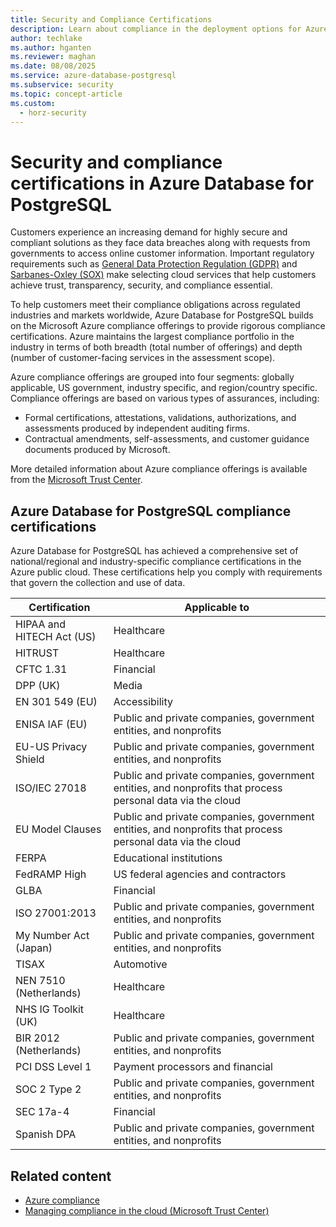 ```yaml
---
title: Security and Compliance Certifications
description: Learn about compliance in the deployment options for Azure Database for PostgreSQL flexible server instances.
author: techlake
ms.author: hganten
ms.reviewer: maghan
ms.date: 08/08/2025
ms.service: azure-database-postgresql
ms.subservice: security
ms.topic: concept-article
ms.custom:
  - horz-security
---
```


# Security and compliance certifications in Azure Database for PostgreSQL 

Customers experience an increasing demand for highly secure and compliant solutions as they face data breaches along with requests from governments to access online customer information. Important regulatory requirements such as [General Data Protection Regulation (GDPR)](/compliance/regulatory/gdpr) and [Sarbanes-Oxley (SOX)](/compliance/regulatory/offering-sox) make selecting cloud services that help customers achieve trust, transparency, security, and compliance essential.

To help customers meet their compliance obligations across regulated industries and markets worldwide, Azure Database for PostgreSQL builds on the Microsoft Azure compliance offerings to provide rigorous compliance certifications. Azure maintains the largest compliance portfolio in the industry in terms of both breadth (total number of offerings) and depth (number of customer-facing services in the assessment scope).

Azure compliance offerings are grouped into four segments: globally applicable, US government, industry specific, and region/country specific. Compliance offerings are based on various types of assurances, including:

- Formal certifications, attestations, validations, authorizations, and assessments produced by independent auditing firms.
- Contractual amendments, self-assessments, and customer guidance documents produced by Microsoft.

More detailed information about Azure compliance offerings is available from the [Microsoft Trust Center](https://www.microsoft.com/trust-center/compliance/compliance-overview).

## Azure Database for PostgreSQL  compliance certifications

Azure Database for PostgreSQL has achieved a comprehensive set of national/regional and industry-specific compliance certifications in the Azure public cloud. These certifications help you comply with requirements that govern the collection and use of data.

| Certification                | Applicable to                                                                                   |
|------------------------------|------------------------------------------------------------------------------------------------|
| HIPAA and HITECH Act (US)    | Healthcare                                                                                     |
| HITRUST                      | Healthcare                                                                                     |
| CFTC 1.31                    | Financial                                                                                      |
| DPP (UK)                     | Media                                                                                          |
| EN 301 549 (EU)              | Accessibility                                                                                  |
| ENISA IAF (EU)               | Public and private companies, government entities, and nonprofits                              |
| EU-US Privacy Shield         | Public and private companies, government entities, and nonprofits                              |
| ISO/IEC 27018                | Public and private companies, government entities, and nonprofits that process personal data via the cloud |
| EU Model Clauses             | Public and private companies, government entities, and nonprofits that process personal data via the cloud |
| FERPA                        | Educational institutions                                                                       |
| FedRAMP High                 | US federal agencies and contractors                                                            |
| GLBA                         | Financial                                                                                      |
| ISO 27001:2013               | Public and private companies, government entities, and nonprofits                              |
| My Number Act (Japan)        | Public and private companies, government entities, and nonprofits                              |
| TISAX                        | Automotive                                                                                     |
| NEN 7510 (Netherlands)       | Healthcare                                                                                     |
| NHS IG Toolkit (UK)          | Healthcare                                                                                     |
| BIR 2012 (Netherlands)       | Public and private companies, government entities, and nonprofits                              |
| PCI DSS Level 1              | Payment processors and financial                                                               |
| SOC 2 Type 2                 | Public and private companies, government entities, and nonprofits                              |
| SEC 17a-4                    | Financial                                                                                      |
| Spanish DPA                  | Public and private companies, government entities, and nonprofits                              |

## Related content

- [Azure compliance](https://azure.microsoft.com/explore/trusted-cloud/compliance/)
- [Managing compliance in the cloud (Microsoft Trust Center)](https://www.microsoft.com/trust-center/compliance/compliance-overview)
